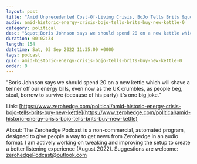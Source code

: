 ```yaml
---
layout: post
title: "Amid Unprecedented Cost-Of-Living Crisis, BoJo Tells Brits &quot;Buy A New Kettle&quot;"
audio: amid-historic-energy-crisis-bojo-tells-brits-buy-new-kettle-0
category: political
desc: "&quot;Boris Johnson says we should spend 20 on a new kettle which will shave a tenner off our energy bills, even now as the UK crumbles, as people beg, steal, borrow to survive (because of his party) it's one big joke.&quot;"
duration: 00:02:34
length: 154
datetime: Sat, 03 Sep 2022 11:35:00 +0000
tags: podcast
guid: amid-historic-energy-crisis-bojo-tells-brits-buy-new-kettle-0
order: 0
---
```

&quot;Boris Johnson says we should spend 20 on a new kettle which will shave a tenner off our energy bills, even now as the UK crumbles, as people beg, steal, borrow to survive (because of his party) it's one big joke.&quot;

Link: [https://www.zerohedge.com/political/amid-historic-energy-crisis-bojo-tells-brits-buy-new-kettle](https://www.zerohedge.com/political/amid-historic-energy-crisis-bojo-tells-brits-buy-new-kettle)

About: The Zerohedge Podcast is a non-commercial, automated program, designed to give people a way to get news from Zerohedge in an audio format.  I am actively working on tweaking and improving the setup to create a better listening experience (August 2022).  Suggestions are welcome: [zerohedgePodcast@outlook.com](mailto:zerohedgePodcast@outlook.com)